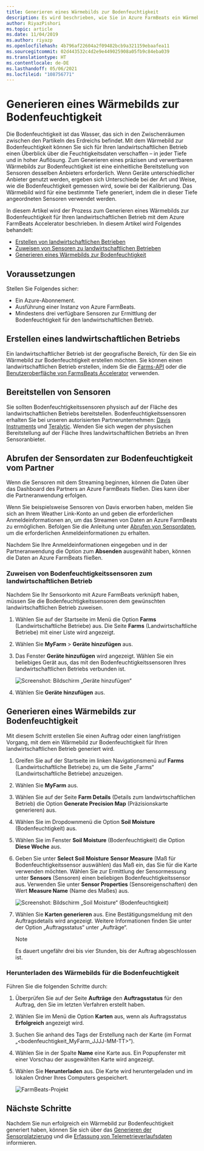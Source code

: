 ```yaml
---
title: Generieren eines Wärmebilds zur Bodenfeuchtigkeit
description: Es wird beschrieben, wie Sie in Azure FarmBeats ein Wärmebild zur Bodenfeuchtigkeit generieren.
author: RiyazPishori
ms.topic: article
ms.date: 11/04/2019
ms.author: riyazp
ms.openlocfilehash: 4b796af22604a2f09482bcb9a321159ebaafea11
ms.sourcegitcommit: 02d443532c4d2e9e449025908a05fb9c84eba039
ms.translationtype: HT
ms.contentlocale: de-DE
ms.lasthandoff: 05/06/2021
ms.locfileid: "108756771"
---
```

# <a name="generate-soil-moisture-heatmap"></a>Generieren eines Wärmebilds zur Bodenfeuchtigkeit

Die Bodenfeuchtigkeit ist das Wasser, das sich in den Zwischenräumen zwischen den Partikeln des Erdreichs befindet. Mit dem Wärmebild zur Bodenfeuchtigkeit können Sie sich für Ihren landwirtschaftlichen Betrieb einen Überblick über die Feuchtigkeitsdaten verschaffen – in jeder Tiefe und in hoher Auflösung. Zum Generieren eines präzisen und verwertbaren Wärmebilds zur Bodenfeuchtigkeit ist eine einheitliche Bereitstellung von Sensoren desselben Anbieters erforderlich. Wenn Geräte unterschiedlicher Anbieter genutzt werden, ergeben sich Unterschiede bei der Art und Weise, wie die Bodenfeuchtigkeit gemessen wird, sowie bei der Kalibrierung. Das Wärmebild wird für eine bestimmte Tiefe generiert, indem die in dieser Tiefe angeordneten Sensoren verwendet werden.

In diesem Artikel wird der Prozess zum Generieren eines Wärmebilds zur Bodenfeuchtigkeit für Ihren landwirtschaftlichen Betrieb mit dem Azure FarmBeats Accelerator beschrieben. In diesem Artikel wird Folgendes behandelt:

- [Erstellen von landwirtschaftlichen Betrieben](#create-a-farm)
- [Zuweisen von Sensoren zu landwirtschaftlichen Betrieben](#get-soil-moisture-sensor-data-from-partner)
- [Generieren eines Wärmebilds zur Bodenfeuchtigkeit](#generate-soil-moisture-heatmap)

## <a name="before-you-begin"></a>Voraussetzungen

Stellen Sie Folgendes sicher:  

- Ein Azure-Abonnement.
- Ausführung einer Instanz von Azure FarmBeats.
- Mindestens drei verfügbare Sensoren zur Ermittlung der Bodenfeuchtigkeit für den landwirtschaftlichen Betrieb.

## <a name="create-a-farm"></a>Erstellen eines landwirtschaftlichen Betriebs

Ein landwirtschaftlicher Betrieb ist der geografische Bereich, für den Sie ein Wärmebild zur Bodenfeuchtigkeit erstellen möchten. Sie können einen landwirtschaftlichen Betrieb erstellen, indem Sie die [Farms-API](https://aka.ms/FarmBeatsDatahubSwagger) oder die [Benutzeroberfläche von FarmsBeats Accelerator](manage-farms-in-azure-farmbeats.md#create-farms) verwenden.

## <a name="deploy-sensors"></a>Bereitstellen von Sensoren

Sie sollten Bodenfeuchtigkeitssensoren physisch auf der Fläche des landwirtschaftlichen Betriebs bereitstellen. Bodenfeuchtigkeitssensoren erhalten Sie bei unseren autorisierten Partnerunternehmen: [Davis Instruments](https://www.davisinstruments.com/product/enviromonitor-gateway/) und [Teralytic](https://teralytic.com/). Wenden Sie sich wegen der physischen Bereitstellung auf der Fläche Ihres landwirtschaftlichen Betriebs an Ihren Sensoranbieter.

## <a name="get-soil-moisture-sensor-data-from-partner"></a>Abrufen der Sensordaten zur Bodenfeuchtigkeit vom Partner

Wenn die Sensoren mit dem Streaming beginnen, können die Daten über das Dashboard des Partners an Azure FarmBeats fließen. Dies kann über die Partneranwendung erfolgen.

Wenn Sie beispielsweise Sensoren von Davis erworben haben, melden Sie sich an Ihrem Weather Link-Konto an und geben die erforderlichen Anmeldeinformationen an, um das Streamen von Daten an Azure FarmBeats zu ermöglichen. Befolgen Sie die Anleitung unter [Abrufen von Sensordaten](get-sensor-data-from-sensor-partner.md#get-sensor-data-from-sensor-partners), um die erforderlichen Anmeldeinformationen zu erhalten.

Nachdem Sie Ihre Anmeldeinformationen eingegeben und in der Partneranwendung die Option zum **Absenden** ausgewählt haben, können die Daten an Azure FarmBeats fließen.

### <a name="assign-soil-moisture-sensors-to-the-farm"></a>Zuweisen von Bodenfeuchtigkeitssensoren zum landwirtschaftlichen Betrieb

Nachdem Sie Ihr Sensorkonto mit Azure FarmBeats verknüpft haben, müssen Sie die Bodenfeuchtigkeitssensoren dem gewünschten landwirtschaftlichen Betrieb zuweisen.

1.  Wählen Sie auf der Startseite im Menü die Option **Farms** (Landwirtschaftliche Betriebe) aus. Die Seite **Farms** (Landwirtschaftliche Betriebe) mit einer Liste wird angezeigt.
2.  Wählen Sie **MyFarm** > **Geräte hinzufügen** aus.
3.  Das Fenster **Geräte hinzufügen** wird angezeigt. Wählen Sie ein beliebiges Gerät aus, das mit den Bodenfeuchtigkeitssensoren Ihres landwirtschaftlichen Betriebs verbunden ist.

    ![Screenshot: Bildschirm „Geräte hinzufügen“](./media/get-sensor-data-from-sensor-partner/add-devices-1.png)

4. Wählen Sie **Geräte hinzufügen** aus.     

## <a name="generate-soil-moisture-heatmap"></a>Generieren eines Wärmebilds zur Bodenfeuchtigkeit

Mit diesem Schritt erstellen Sie einen Auftrag oder einen langfristigen Vorgang, mit dem ein Wärmebild zur Bodenfeuchtigkeit für Ihren landwirtschaftlichen Betrieb generiert wird.

1.  Greifen Sie auf der Startseite im linken Navigationsmenü auf **Farms** (Landwirtschaftliche Betriebe) zu, um die Seite „Farms“ (Landwirtschaftliche Betriebe) anzuzeigen.
2.  Wählen Sie **MyFarm** aus.
3.  Wählen Sie auf der Seite **Farm Details** (Details zum landwirtschaftlichen Betrieb) die Option **Generate Precision Map** (Präzisionskarte generieren) aus.
4.  Wählen Sie im Dropdownmenü die Option **Soil Moisture** (Bodenfeuchtigkeit) aus.
5.  Wählen Sie im Fenster **Soil Moisture** (Bodenfeuchtigkeit) die Option **Diese Woche** aus.
6.  Geben Sie unter **Select Soil Moisture** **Sensor Measure** (Maß für Bodenfeuchtigkeitssensor auswählen) das Maß ein, das Sie für die Karte verwenden möchten.
    Wählen Sie zur Ermittlung der Sensormessung unter **Sensors** (Sensoren) einen beliebigen Bodenfeuchtigkeitssensor aus. Verwenden Sie unter **Sensor Properties** (Sensoreigenschaften) den Wert **Measure Name** (Name des Maßes) aus.

    ![Screenshot: Bildschirm „Soil Moisture“ (Bodenfeuchtigkeit)](./media/get-sensor-data-from-sensor-partner/soil-moisture-1.png)


7.  Wählen Sie **Karten generieren** aus.
    Eine Bestätigungsmeldung mit den Auftragsdetails wird angezeigt. Weitere Informationen finden Sie unter der Option „Auftragsstatus“ unter „Aufträge“.

    >[!NOTE]
    > Es dauert ungefähr drei bis vier Stunden, bis der Auftrag abgeschlossen ist.

### <a name="download-the-soil-moisture-heatmap"></a>Herunterladen des Wärmebilds für die Bodenfeuchtigkeit

Führen Sie die folgenden Schritte durch:

1. Überprüfen Sie auf der Seite **Aufträge** den **Auftragsstatus** für den Auftrag, den Sie im letzten Verfahren erstellt haben.
2. Wählen Sie im Menü die Option **Karten** aus, wenn als Auftragsstatus **Erfolgreich** angezeigt wird.
3. Suchen Sie anhand des Tags der Erstellung nach der Karte (im Format „<bodenfeuchtigkeit_MyFarm_JJJJ-MM-TT>“).
4. Wählen Sie in der Spalte **Name** eine Karte aus. Ein Popupfenster mit einer Vorschau der ausgewählten Karte wird angezeigt.
5. Wählen Sie **Herunterladen** aus. Die Karte wird heruntergeladen und im lokalen Ordner Ihres Computers gespeichert.

    ![FarmBeats-Projekt](./media/get-sensor-data-from-sensor-partner/download-soil-moisture-map-1.png)

## <a name="next-steps"></a>Nächste Schritte

Nachdem Sie nun erfolgreich ein Wärmebild zur Bodenfeuchtigkeit generiert haben, können Sie sich über das [Generieren der Sensorplatzierung](generate-maps-in-azure-farmbeats.md#sensor-placement-map) und die [Erfassung von Telemetrieverlaufsdaten](ingest-historical-telemetry-data-in-azure-farmbeats.md) informieren. 
